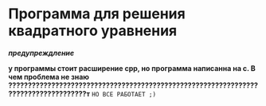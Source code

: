 Программа для решения квадратного уравнения
=====================

***предупреждление***

**у программы стоит расширение cpp, но программа написанна на c. В чем проблема не знаю**
**????????????????????????????????????????????????????????????????????????????????????т**
`НО ВСЕ РАБОТАЕТ ;)`
	      
